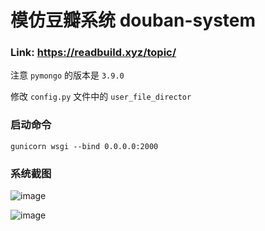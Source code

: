 # 模仿豆瓣系统 douban-system

### Link: https://readbuild.xyz/topic/

注意 `pymongo` 的版本是 `3.9.0`

修改 `config.py` 文件中的 `user_file_director` 

### 启动命令

`gunicorn wsgi --bind 0.0.0.0:2000`

### 系统截图

![image](https://user-images.githubusercontent.com/42215787/177199730-de9c3289-f7ff-41cb-8c1a-fe4f6bc5685a.png)

![image](https://user-images.githubusercontent.com/42215787/177200050-e7d1b910-1cc0-44cd-9b10-2bd379d0a53f.png)

